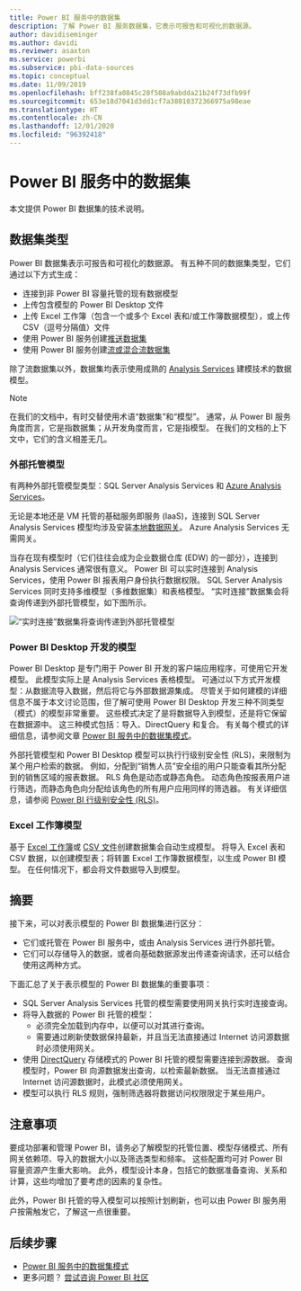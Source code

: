 ```yaml
---
title: Power BI 服务中的数据集
description: 了解 Power BI 服务数据集，它表示可报告和可视化的数据源。
author: davidiseminger
ms.author: davidi
ms.reviewer: asaxton
ms.service: powerbi
ms.subservice: pbi-data-sources
ms.topic: conceptual
ms.date: 11/09/2019
ms.openlocfilehash: bff238fa0845c28f508a9abdda21b24f73dfb99f
ms.sourcegitcommit: 653e18d7041d3dd1cf7a38010372366975a98eae
ms.translationtype: HT
ms.contentlocale: zh-CN
ms.lasthandoff: 12/01/2020
ms.locfileid: "96392418"
---
```

# <a name="datasets-in-the-power-bi-service"></a>Power BI 服务中的数据集

本文提供 Power BI 数据集的技术说明。

## <a name="dataset-types"></a>数据集类型

Power BI 数据集表示可报告和可视化的数据源。 有五种不同的数据集类型，它们通过以下方式生成：

- 连接到非 Power BI 容量托管的现有数据模型
- 上传包含模型的 Power BI Desktop 文件
- 上传 Excel 工作簿（包含一个或多个 Excel 表和/或工作簿数据模型），或上传 CSV（逗号分隔值）文件
- 使用 Power BI 服务创建[推送数据集](../developer/automation/walkthrough-push-data.md)
- 使用 Power BI 服务创建[流或混合流数据集](service-real-time-streaming.md)

除了流数据集以外，数据集均表示使用成熟的 [Analysis Services](/analysis-services/analysis-services-overview) 建模技术的数据模型。

> [!NOTE]
> 在我们的文档中，有时交替使用术语“数据集”和“模型”。   通常，从 Power BI 服务角度而言，它是指数据集；从开发角度而言，它是指模型。   在我们的文档的上下文中，它们的含义相差无几。

### <a name="external-hosted-models"></a>外部托管模型

有两种外部托管模型类型：SQL Server Analysis Services 和 [Azure Analysis Services](/azure/analysis-services/analysis-services-overview)。

无论是本地还是 VM 托管的基础服务即服务 (IaaS)，连接到 SQL Server Analysis Services 模型均涉及安装[本地数据网关](service-gateway-onprem.md)。 Azure Analysis Services 无需网关。

当存在现有模型时（它们往往会成为企业数据仓库 (EDW) 的一部分），连接到 Analysis Services 通常很有意义。 Power BI 可以实时连接到 Analysis Services，使用 Power BI 报表用户身份执行数据权限。  SQL Server Analysis Services 同时支持多维模型（多维数据集）和表格模型。 “实时连接”数据集会将查询传递到外部托管模型，如下图所示。

![“实时连接”数据集将查询传递到外部托管模型](media/service-datasets-understand/live-connection-dataset.png)

### <a name="power-bi-desktop-developed-models"></a>Power BI Desktop 开发的模型

Power BI Desktop 是专门用于 Power BI 开发的客户端应用程序，可使用它开发模型。 此模型实际上是 Analysis Services 表格模型。 可通过以下方式开发模型：从数据流导入数据，然后将它与外部数据源集成。 尽管关于如何建模的详细信息不属于本文讨论范围，但了解可使用 Power BI Desktop 开发三种不同类型（模式）的模型非常重要。  这些模式决定了是将数据导入到模型，还是将它保留在数据源中。 这三种模式包括：导入、DirectQuery 和复合。 有关每个模式的详细信息，请参阅文章 [Power BI 服务中的数据集模式](service-dataset-modes-understand.md)。

外部托管模型和 Power BI Desktop 模型可以执行行级别安全性 (RLS)，来限制为某个用户检索的数据。 例如，分配到“销售人员”安全组的用户只能查看其所分配到的销售区域的报表数据。  RLS 角色是动态或静态角色。   动态角色按报表用户进行筛选，而静态角色向分配给该角色的所有用户应用同样的筛选器。 有关详细信息，请参阅 [Power BI 行级别安全性 (RLS)](../admin/service-admin-rls.md)。

### <a name="excel-workbook-models"></a>Excel 工作簿模型

基于 [Excel 工作簿](service-excel-workbook-files.md)或 [CSV 文件](service-comma-separated-value-files.md)创建数据集会自动生成模型。 将导入 Excel 表和 CSV 数据，以创建模型表；将转置 Excel 工作簿数据模型，以生成 Power BI 模型。 在任何情况下，都会将文件数据导入到模型。

## <a name="summary"></a>摘要

接下来，可以对表示模型的 Power BI 数据集进行区分：

- 它们或托管在 Power BI 服务中，或由 Analysis Services 进行外部托管。
- 它们可以存储导入的数据，或者向基础数据源发出传递查询请求，还可以结合使用这两种方式。

下面汇总了关于表示模型的 Power BI 数据集的重要事项：

- SQL Server Analysis Services 托管的模型需要使用网关执行实时连接查询。
- 将导入数据的 Power BI 托管的模型：
  - 必须完全加载到内存中，以便可以对其进行查询。
  - 需要通过刷新使数据保持最新，并且当无法直接通过 Internet 访问源数据时必须使用网关。
- 使用 [DirectQuery](desktop-directquery-about.md) 存储模式的 Power BI 托管的模型需要连接到源数据。 查询模型时，Power BI 向源数据发出查询，以检索最新数据。 当无法直接通过 Internet 访问源数据时，此模式必须使用网关。
- 模型可以执行 RLS 规则，强制筛选器将数据访问权限限定于某些用户。

## <a name="considerations"></a>注意事项

要成功部署和管理 Power BI，请务必了解模型的托管位置、模型存储模式、所有网关依赖项、导入的数据大小以及筛选类型和频率。 这些配置均可对 Power BI 容量资源产生重大影响。 此外，模型设计本身，包括它的数据准备查询、关系和计算，这些均增加了要考虑的因素的复杂性。

此外，Power BI 托管的导入模型可以按照计划刷新，也可以由 Power BI 服务用户按需触发它，了解这一点很重要。

## <a name="next-steps"></a>后续步骤

- [Power BI 服务中的数据集模式](service-dataset-modes-understand.md)
- 更多问题？ [尝试咨询 Power BI 社区](https://community.powerbi.com/)

